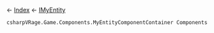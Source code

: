 ← [Index](Api-Index) ← [IMyEntity](VRage.Game.ModAPI.Ingame.IMyEntity)

```csharpVRage.Game.Components.MyEntityComponentContainer Components```